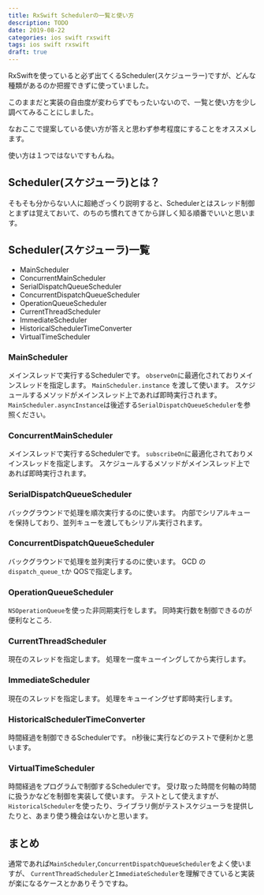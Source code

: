 ```yaml
---
title: RxSwift Schedulerの一覧と使い方
description: TODO
date: 2019-08-22
categories: ios swift rxswift
tags: ios swift rxswift
draft: true
---
```


RxSwiftを使っていると必ず出てくるScheduler(スケジューラー)ですが、どんな種類があるのか把握できずに使っていました。

このままだと実装の自由度が変わらずでもったいないので、一覧と使い方を少し調べてみることにしました。

なおここで提案している使い方が答えと思わず参考程度にすることをオススメします。

使い方は１つではないですもんね。

## Scheduler(スケジューラ)とは？
そもそも分からない人に超絶ざっくり説明すると、Schedulerとはスレッド制御とまずは覚えておいて、のちのち慣れてきてから詳しく知る順番でいいと思います。


## Scheduler(スケジューラ)一覧

- MainScheduler
- ConcurrentMainScheduler
- SerialDispatchQueueScheduler
- ConcurrentDispatchQueueScheduler
- OperationQueueScheduler
- CurrentThreadScheduler
- ImmediateScheduler
- HistoricalSchedulerTimeConverter
- VirtualTimeScheduler

### MainScheduler
メインスレッドで実行するSchedulerです。
`observeOn`に最適化されておりメインスレッドを指定します。
`MainScheduler.instance` を渡して使います。
スケジュールするメソッドがメインスレッド上であれば即時実行されます。
`MainScheduler.asyncInstance`は後述する`SerialDispatchQueueScheduler`を参照ください。

### ConcurrentMainScheduler
メインスレッドで実行するSchedulerです。
`subscribeOn`に最適化されておりメインスレッドを指定します。
スケジュールするメソッドがメインスレッド上であれば即時実行されます。

### SerialDispatchQueueScheduler
バックグラウンドで処理を順次実行するのに使います。
内部でシリアルキューを保持しており、並列キューを渡してもシリアル実行されます。

### ConcurrentDispatchQueueScheduler
バックグラウンドで処理を並列実行するのに使います。
GCD の`dispatch_queue_t`か QOSで指定します。

### OperationQueueScheduler
`NSOperationQueue`を使った非同期実行をします。
同時実行数を制御できるのが便利なところ.

### CurrentThreadScheduler
現在のスレッドを指定します。
処理を一度キューイングしてから実行します。

### ImmediateScheduler
現在のスレッドを指定します。
処理をキューイングせず即時実行します。

### HistoricalSchedulerTimeConverter
時間経過を制御できるSchedulerです。
n秒後に実行などのテストで便利かと思います。

### VirtualTimeScheduler
時間経過をプログラムで制御するSchedulerです。
受け取った時間を何軸の時間に扱うかなどを制御を実装して使います。
テストとして使えますが、`HistoricalScheduler`を使ったり、ライブラリ側がテストスケジューラを提供したりと、あまり使う機会はないかと思います。

## まとめ
通常であれば`MainScheduler`,`ConcurrentDispatchQueueScheduler`をよく使いますが、 `CurrentThreadScheduler`と`ImmediateScheduler`を理解できていると実装が楽になるケースとかありそうですね。
